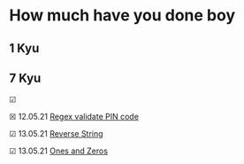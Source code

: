 # How much have you done boy

## 1 Kyu

## 7 Kyu
&#x2611;

&#x2612;  12.05.21 [Regex validate PIN code](https://github.com/itsdnunez/notes/blob/5738aea7527d60ddc35c44ac6615ba081d41c89c/CodeWarsKata/Java/7kyu/Regex%20validate%20PIN%20code.md)

&#x2611; 13.05.21 [Reverse String](https://github.com/itsdnunez/notes/blob/8fbe06e9a8cf22728c55fdf38787a79769b2d567/CodeWarsKata/Java/8kyu/Reversed%20Strings.md)

&#x2611; 13.05.21 [Ones and Zeros](https://github.com/itsdnunez/notes/blob/main/CodeWarsKata/Java/7kyu/Ones%20and%20Zeros.md)

